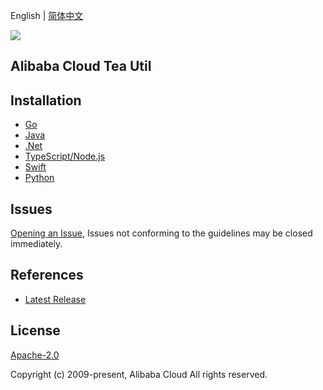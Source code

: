 English | [简体中文](README-CN.md)

![](https://aliyunsdk-pages.alicdn.com/icons/AlibabaCloud.svg)

## Alibaba Cloud Tea Util

## Installation

- [Go](./golang/README.md)
- [Java](./java/README.md)
- [.Net](./csharp/README.md)
- [TypeScript/Node.js](./ts/README.md)
- [Swift](./swift/README.md)
- [Python](./python/README.md)

## Issues
[Opening an Issue](https://github.com/aliyun/tea-util/issues/new), Issues not conforming to the guidelines may be closed immediately.

## References
* [Latest Release](https://github.com/aliyun/tea-util)

## License
[Apache-2.0](http://www.apache.org/licenses/LICENSE-2.0)

Copyright (c) 2009-present, Alibaba Cloud All rights reserved.